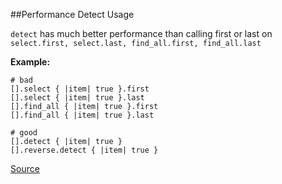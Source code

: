##Performance Detect Usage

```detect``` has much better performance than calling first or last on ```select.first, select.last, find_all.first, find_all.last```

**Example:**


```
# bad
[].select { |item| true }.first
[].select { |item| true }.last
[].find_all { |item| true }.first
[].find_all { |item| true }.last

# good
[].detect { |item| true }
[].reverse.detect { |item| true }
```



[Source](http://www.rubydoc.info/gems/rubocop/RuboCop/Cop/Performance/Detect)
